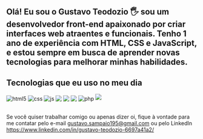## Olá! Eu sou o Gustavo Teodozio 🖐️ sou um desenvolvedor front-end apaixonado por criar interfaces web atraentes e funcionais. Tenho 1 ano de experiência com HTML, CSS e JavaScript, e estou sempre em busca de aprender novas tecnologias para melhorar minhas habilidades.

## Tecnologias que eu uso no meu dia

<div style="display: inline_block">
  <img align="center" alt="html5" src="https://img.shields.io/badge/HTML5-E34F26?style=for-the-badge&logo=html5&logoColor=white" />
  <img align="center" alt="css" src="https://img.shields.io/badge/CSS3-1572B6?style=for-the-badge&logo=css3&logoColor=white" />
  <img align="center" alt="js" src="https://img.shields.io/badge/JavaScript-F7DF1E?style=for-the-badge&logo=javascript&logoColor=black" />
   <img align="center" src= "https://img.shields.io/badge/jQuery-0769AD?style=for-the-badge&logo=jquery&logoColor=white" />
  <img align="center" src="https://img.shields.io/badge/Vue.js-35495E?style=for-the-badge&logo=vue.js&logoColor=4FC08D" />
  <img align="center" src="https://img.shields.io/badge/Bootstrap-563D7C?style=for-the-badge&logo=bootstrap&logoColor=white"/> 
  <img align="center" alt="php" src="https://img.shields.io/badge/PHP-777BB4?style=for-the-badge&logo=php&logoColor=white" />
  <img align "center" src="https://img.shields.io/badge/MySQL-00000F?style=for-the-badge&logo=mysql&logoColor=white" />
</div><br/>

Se você quiser trabalhar comigo ou apenas dizer oi, fique à vontade para me contatar pelo e-mail gustavo.sampaio195@gmail.com  ou pelo LinkedIn https://www.linkedin.com/in/gustavo-teodozio-6697a41a2/

